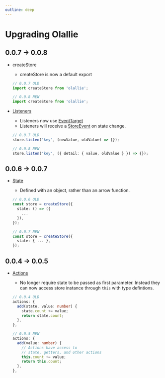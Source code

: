 ```yaml
---
outline: deep
---
```

# Upgrading Olallie

## 0.0.7 -> 0.0.8

- createStore
  - createStore is now a default export

  ```typescript
  // 0.0.7 OLD
  import createStore from 'olallie';
  
  // 0.0.8 NEW
  import createStore from 'olallie';
  ```

- [Listeners](./listeners.md)
  - Listeners now use [EventTarget](https://developer.mozilla.org/en-US/docs/Web/API/Event/target)
  - Listeners will receive a [StoreEvent](./api-reference.md#storeevent) on state change.

  ```typescript
  // 0.0.7 OLD
  store.listen('key', (newValue, oldValue) => {});

  // 0.0.8 NEW
  store.listen('key', ({ detail: { value, oldValue } }) => {});
  ```

## 0.0.6 -> 0.0.7

- [State](./state.md)
  - Defined with an object, rather than an arrow function.

  ```typescript
  // 0.0.6 OLD
  const store = createStore({
    state: () => ({
      ...
    }),
  });

  // 0.0.7 NEW
  const store = createStore({
    state: { ... },
  });
  ```

## 0.0.4 -> 0.0.5

- [Actions](./actions.md)
  - No longer require state to be passed as first parameter. Instead they can now access store instance through `this` with type defintions.

  ```typescript
  // 0.0.4 OLD
  actions: {
    add(state, value: number) {
      state.count += value;
      return state.count;
    },
  },

  // 0.0.5 NEW
  actions: {
    add(value: number) {
      // Actions have access to
      // state, getters, and other actions
      this.count += value;
      return this.count;
    },
  },
  ```
